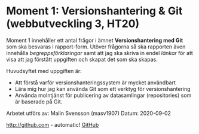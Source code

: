 # Moment 1: Versionshantering & Git (webbutveckling 3, HT20)

Moment 1 innehåller ett antal frågor i ämnet **Versionshantering med Git** som ska besvaras i rapport-form. 
Utöver frågorna så ska rapporten även innehålla *begreppsförklaringar* samt att jag ska skriva in endel *länkar* för att visa att jag förstått uppgiften och skapat det som ska skapas.

Huvudsyftet med uppgiften är: 
* Att förstå varför versionshanteringssystem är mycket användbart 
* Lära mig hur jag kan använda Git som ett verktyg för versionshantering 
* Använda molntjänst för publicering av datasamlingar (repositories) som är baserade på Git. 

Arbetet utförs av: 
Malin Svensson (masv1907) 
Datum: 2020-09-02

http://github.com - automatic!
[GitHub](http://github.com)


